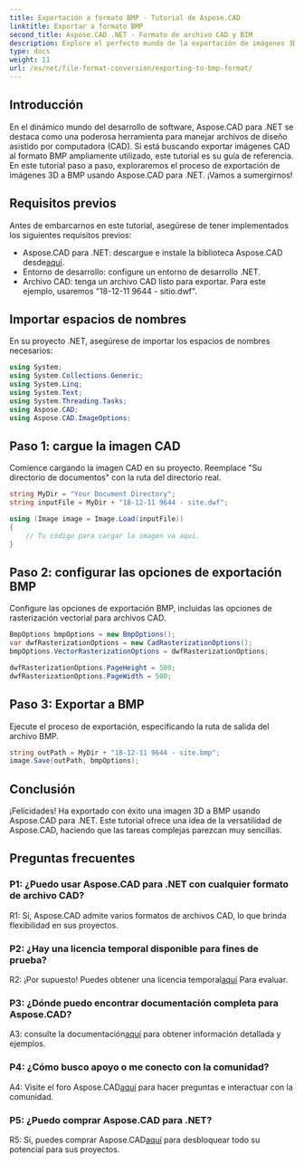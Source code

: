 ```yaml
---
title: Exportación a formato BMP - Tutorial de Aspose.CAD
linktitle: Exportar a formato BMP
second_title: Aspose.CAD .NET - Formato de archivo CAD y BIM
description: Explore el perfecto mundo de la exportación de imágenes 3D a BMP utilizando Aspose.CAD para .NET. Siga nuestro tutorial para disfrutar de una experiencia sin complicaciones.
type: docs
weight: 11
url: /es/net/file-format-conversion/exporting-to-bmp-format/
---
```

## Introducción

En el dinámico mundo del desarrollo de software, Aspose.CAD para .NET se destaca como una poderosa herramienta para manejar archivos de diseño asistido por computadora (CAD). Si está buscando exportar imágenes CAD al formato BMP ampliamente utilizado, este tutorial es su guía de referencia. En este tutorial paso a paso, exploraremos el proceso de exportación de imágenes 3D a BMP usando Aspose.CAD para .NET. ¡Vamos a sumergirnos!

## Requisitos previos

Antes de embarcarnos en este tutorial, asegúrese de tener implementados los siguientes requisitos previos:

-  Aspose.CAD para .NET: descargue e instale la biblioteca Aspose.CAD desde[aquí](https://releases.aspose.com/cad/net/).
- Entorno de desarrollo: configure un entorno de desarrollo .NET.
- Archivo CAD: tenga un archivo CAD listo para exportar. Para este ejemplo, usaremos "18-12-11 9644 - sitio.dwf".

## Importar espacios de nombres

En su proyecto .NET, asegúrese de importar los espacios de nombres necesarios:

```csharp
using System;
using System.Collections.Generic;
using System.Linq;
using System.Text;
using System.Threading.Tasks;
using Aspose.CAD;
using Aspose.CAD.ImageOptions;
```

## Paso 1: cargue la imagen CAD

Comience cargando la imagen CAD en su proyecto. Reemplace "Su directorio de documentos" con la ruta del directorio real.

```csharp
string MyDir = "Your Document Directory";
string inputFile = MyDir + "18-12-11 9644 - site.dwf";

using (Image image = Image.Load(inputFile))
{
    // Tu código para cargar la imagen va aquí.
}
```

## Paso 2: configurar las opciones de exportación BMP

Configure las opciones de exportación BMP, incluidas las opciones de rasterización vectorial para archivos CAD.

```csharp
BmpOptions bmpOptions = new BmpOptions();
var dwfRasterizationOptions = new CadRasterizationOptions();
bmpOptions.VectorRasterizationOptions = dwfRasterizationOptions;

dwfRasterizationOptions.PageHeight = 500;
dwfRasterizationOptions.PageWidth = 500;
```

## Paso 3: Exportar a BMP

Ejecute el proceso de exportación, especificando la ruta de salida del archivo BMP.

```csharp
string outPath = MyDir + "18-12-11 9644 - site.bmp";
image.Save(outPath, bmpOptions);
```

## Conclusión

¡Felicidades! Ha exportado con éxito una imagen 3D a BMP usando Aspose.CAD para .NET. Este tutorial ofrece una idea de la versatilidad de Aspose.CAD, haciendo que las tareas complejas parezcan muy sencillas.

## Preguntas frecuentes

### P1: ¿Puedo usar Aspose.CAD para .NET con cualquier formato de archivo CAD?

R1: Sí, Aspose.CAD admite varios formatos de archivos CAD, lo que brinda flexibilidad en sus proyectos.

### P2: ¿Hay una licencia temporal disponible para fines de prueba?

 R2: ¡Por supuesto! Puedes obtener una licencia temporal[aquí](https://purchase.aspose.com/temporary-license/) Para evaluar.

### P3: ¿Dónde puedo encontrar documentación completa para Aspose.CAD?

 A3: consulte la documentación[aquí](https://reference.aspose.com/cad/net/) para obtener información detallada y ejemplos.

### P4: ¿Cómo busco apoyo o me conecto con la comunidad?

 A4: Visite el foro Aspose.CAD[aquí](https://forum.aspose.com/c/cad/19) para hacer preguntas e interactuar con la comunidad.

### P5: ¿Puedo comprar Aspose.CAD para .NET?

 R5: Sí, puedes comprar Aspose.CAD[aquí](https://purchase.aspose.com/buy) para desbloquear todo su potencial para sus proyectos.
